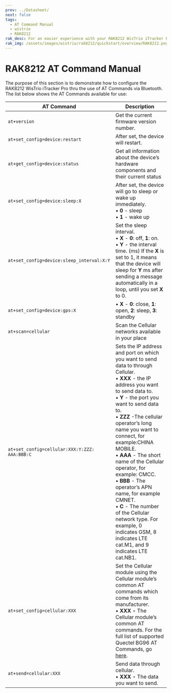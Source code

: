 ```yaml
---
prev: ../Datasheet/
next: false
tags:
  - AT Command Manual
  - wistrio
  - RAK8212
rak_desc: For an easier experience with your RAK8212 WisTrio iTracker Pro, a comprehensive list of commands in configuring your device is provided.
rak_img: /assets/images/wistrio/rak8212/quickstart/overview/RAK8212.png
---
```


# RAK8212 AT Command Manual

The purpose of this section is to demonstrate how to configure the RAK8212 WisTrio iTracker Pro thru the use of AT Commands via Bluetooth. The list below shows the AT Commands available for use:

| **AT Command**                                                      | **Description**                                                                                                                                                                                                                                                                                                                                                                                                                                                                                                                                                              |
| ------------------------------------------------------------------- | ---------------------------------------------------------------------------------------------------------------------------------------------------------------------------------------------------------------------------------------------------------------------------------------------------------------------------------------------------------------------------------------------------------------------------------------------------------------------------------------------------------------------------------------------------------------------------- |
| `at+version`                                                          | Get the current firmware version number.                                                                                                                                                                                                                                                                                                                                                                                                                                                                                                                                     |
| `at+set_config=device:restart`                                        | After set, the device will restart.                                                                                                                                                                                                                                                                                                                                                                                                                                                                                                                                          |
| `at+get_config=device:status`                                         | Get all information about the device’s hardware components and their current status                                                                                                                                                                                                                                                                                                                                                                                                                                                                                          |
| `at+set_config=device:sleep:X`                                   | After set, the device will go to sleep or wake up immediately. <br>• **0** - sleep <br>• **1** - wake up                                                                                                                                                                                                                                                                                                                                                                                                                                                                     |
| `at+set_config=device:sleep_interval:X:Y`                    | Set the sleep interval. <br>• **X** - **0**: off, **1**: on. <br>• **Y** - the interval time. (ms) If the **X** is set to 1, it means that the device will sleep for **Y** ms after sending a message automatically in a loop, until you set **X** to 0.                                                                                                                                                                                                                                                                                                                     |
| `at+set_config=device:gps:X`                                    | • **X** - **0**: close, **1**: open, **2**: sleep, **3**: standby                                                                                                                                                                                                                                                                                                                                                                                                                                                                                                        |
| `at+scan=cellular`                                                    | Scan the Cellular networks available in your place                                                                                                                                                                                                                                                                                                                                                                                                                                                                                                                           |
| `at+set_config=cellular:XXX:Y:ZZZ: AAA:BBB:C` | Sets the IP address and port on which you want to send data to through Cellular. <br>• **XXX** - the IP address you want to send data to. <br>• **Y** - the port you want to send data to. <br>• **ZZZ** -The cellular operator’s long name you want to connect, for example:CHINA MOBILE. <br>• **AAA** - The short name of the Cellular operator, for example: CMCC. <br>• **BBB** - The operator’s APN name, for example CMNET. <br>• **C** - The number of the Cellular network type. For example, 0 indicates GSM, 8 indicates LTE cat.M1, and 9 indicates LTE cat.NB1. |
| `at+set_config=cellular:XXX`                                     | Set the Cellular module using the Cellular module’s common AT commands which come from its manufacturer. <br>• **XXX -** The Cellular module’s common AT commands. For the full list of supported Quectel BG96 AT Commands, go [here](https://www.quectel.com/product/bg96.htm).                                                                                                                                                                                                                                                                                           |
| `at+send=cellular:XXX`                                           | Send data through cellular. <br>• **XXX -** The data you want to send.                                                                                                                                                                                                                                                                                                                                                                                                                                                                                                       |
